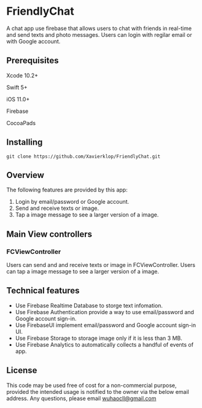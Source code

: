 # FriendlyChat
A chat app use firebase that allows users to chat with friends in real-time and send texts and photo messages. Users can login with regilar email or with Google account.
## Prerequisites
Xcode 10.2+

Swift 5+

iOS 11.0+

Firebase

CocoaPads
## Installing
`git clone https://github.com/Xavierklop/FriendlyChat.git`
## Overview
The following features are provided by this app:

 1. Login by email/password or Google account.
 2. Send and receive texts or image.
 3. Tap a image message to see a larger version of a image. 
## Main View controllers
### FCViewController
Users can send and and receive texts or image in FCViewController. Users can tap a image message to see a larger version of a image.
## Technical features
- Use Firebase Realtime Database to storge text infomation.
- Use Firebase Authentication provide a way to use email/password and Google account sign-in.
- Use FirebaseUI implement email/password and Google account sign-in UI.
- Use Firebase Storage to storage image only if it is less than 3 MB.
- Use Firebase Analytics to automatically collects a handful of events of app.
## License
This code may be used free of cost for a non-commercial purpose, provided the intended usage is notified to the owner via the below email address.
Any questions, please email wuhaocll@gmail.com
